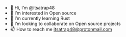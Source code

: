 - 👋 Hi, I’m @itsatrap48
- 👀 I’m interested in Open source
- 🌱 I’m currently learning Rust
- 💞️ I’m looking to collaborate on Open source projects
- 📫 How to reach me itsatrap48@protonmail.com

<!---
itsatrap48/itsatrap48 is a ✨ special ✨ repository because its `README.md` (this file) appears on your GitHub profile.
You can click the Preview link to take a look at your changes.
--->
